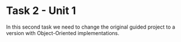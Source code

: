 # Task 2 - Unit 1
In this second task we need to change the original guided project to a version with Object-Oriented implementations.
